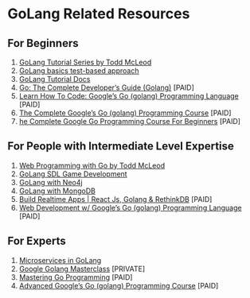 # GoLang Related Resources

## For Beginners

1. [GoLang Tutorial Series by Todd McLeod](https://www.youtube.com/watch?v=nCrOuyt3fGE&list=PLSak_q1UXfPrI6D67NF8ajfeJ6f7MH83S)
1. [GoLang basics test-based approach](https://github.com/DesmondANIMUS/go-question-bank)
1. [GoLang Tutorial Docs](https://golangbot.com/learn-golang-series/)
1. [Go: The Complete Developer’s Guide (Golang)](https://www.udemy.com/go-the-complete-developers-guide/?siteID=Fh5UMknfYAU-2XCyrvarfFVHkOHA79_A7A&LSNPUBID=Fh5UMknfYAU) [PAID]
1. [Learn How To Code: Google’s Go (golang) Programming Language](https://www.udemy.com/learn-how-to-code/?siteID=Fh5UMknfYAU-8SsZvsMVwODF5H8VUtPdJA&LSNPUBID=Fh5UMknfYAU) [PAID]
1. [The Complete Google’s Go (golang) Programming Course](https://www.udemy.com/the-complete-google-golang-programming/?siteID=Fh5UMknfYAU-BdUqDmY9jZOffFzZCT5oEA&LSNPUBID=Fh5UMknfYAU) [PAID]
1. [he Complete Google Go Programming Course For Beginners](https://www.udemy.com/googlego/?siteID=Fh5UMknfYAU-YGfBYcRwlA7xvzjrT9XmPg&LSNPUBID=Fh5UMknfYAU) [PAID]

## For People with Intermediate Level Expertise

1. [Web Programming with Go by Todd McLeod](https://www.youtube.com/watch?v=X6Khtu071C4&list=PLSak_q1UXfPocNRbwVLXW_pebWKWOFp2c)
1. [GoLang SDL Game Development](https://www.youtube.com/watch?v=9D4yH7e_ea8&list=PLDZujg-VgQlZUy1iCqBbe5faZLMkA3g2x)
1. [GoLang with Neo4j](https://github.com/johnnadratowski/golang-neo4j-bolt-driver)
1. [GoLang with MongoDB](https://labix.org/mgo)
1. [Build Realtime Apps | React Js, Golang & RethinkDB](https://www.udemy.com/realtime-apps-with-reactjs-golang-rethinkdb/?siteID=Fh5UMknfYAU-ooDPJ2iA1QetKAy_Nt9T1A&LSNPUBID=Fh5UMknfYAU) [PAID]
1. [Web Development w/ Google’s Go (golang) Programming Language](https://www.udemy.com/go-programming-language/?siteID=Fh5UMknfYAU-daiU22xZzWam52M69bs8_Q&LSNPUBID=Fh5UMknfYAU) [PAID]

## For Experts

1. [Microservices in GoLang](https://ewanvalentine.io/microservices-in-golang-part-1/)
1. [Google Golang Masterclass](https://www.udemy.com/google-golang-masterclass/?siteID=Fh5UMknfYAU-ySxp3.lGG50s7LCsPJaNNA&LSNPUBID=Fh5UMknfYAU) [PRIVATE]
1. [Mastering Go Programming](https://www.udemy.com/mastering-go-programming/?siteID=Fh5UMknfYAU-VZG4_CaLhv6ufhd_yM2MHg&LSNPUBID=Fh5UMknfYAU) [PAID]
1. [Advanced Google’s Go (golang) Programming Course](https://www.udemy.com/advanced-go-programming-course/?siteID=Fh5UMknfYAU-bXn55hxVCpP4X0r.VV8NDg&LSNPUBID=Fh5UMknfYAU) [PAID]
